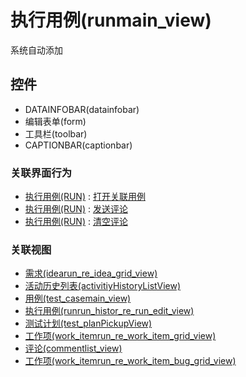 # 执行用例(runmain_view)  <!-- {docsify-ignore-all} -->

系统自动添加


<el-skeleton style="width:60%">
	<template #template>
		<div style="padding-bottom: 5px;">
			<div style="height:40px;display: flex;align-items: center;justify-content: space-between;">
				<el-tooltip content="页面标题">
					<el-skeleton-item variant="text" style="height:40px;"></el-skeleton-item>
				</el-tooltip>
				<el-skeleton style="width:250px;">
					<template #template>
						<el-tooltip content="工具栏">
							<div style="display: flex;align-items: center;justify-content:end">
								<el-skeleton-item variant="text" style="margin-left: 10px;height:40px;width:80px"></el-skeleton-item>
								<el-skeleton-item variant="text" style="margin-left: 10px;height:40px;width:80px"></el-skeleton-item>
								<el-skeleton-item variant="text" style="margin-left: 10px;height:40px;width:80px"></el-skeleton-item>
							</div>
						</el-tooltip>
					</template>
				</el-skeleton>
			</div>
		</div>
		<el-tooltip content="编辑表单">
			<el-skeleton-item variant="p" style="height:300px"></el-skeleton-item>
		</el-tooltip>
	</template>
</el-skeleton>


## 控件
  * DATAINFOBAR(datainfobar)
  * 编辑表单(form)
  * 工具栏(toolbar)
  * CAPTIONBAR(captionbar)


### 关联界面行为
  * [执行用例(RUN)](module/TestMgmt/Run) : [打开关联用例](module/TestMgmt/Run#界面行为)
  * [执行用例(RUN)](module/TestMgmt/Run) : [发送评论](module/TestMgmt/Run#界面行为)
  * [执行用例(RUN)](module/TestMgmt/Run) : [清空评论](module/TestMgmt/Run#界面行为)

### 关联视图
  * [需求(idearun_re_idea_grid_view)](app/view/idearun_re_idea_grid_view)
  * [活动历史列表(activitiyHistoryListView)](app/view/activitiyHistoryListView)
  * [用例(test_casemain_view)](app/view/test_casemain_view)
  * [执行用例(runrun_histor_re_run_edit_view)](app/view/runrun_histor_re_run_edit_view)
  * [测试计划(test_planPickupView)](app/view/test_planPickupView)
  * [工作项(work_itemrun_re_work_item_grid_view)](app/view/work_itemrun_re_work_item_grid_view)
  * [评论(commentlist_view)](app/view/commentlist_view)
  * [工作项(work_itemrun_re_work_item_bug_grid_view)](app/view/work_itemrun_re_work_item_bug_grid_view)

<script>
 const { createApp } = Vue
  createApp({
    data() {
      return {
        message: '!'
      }
    }
  }).use(ElementPlus).mount('#app')
</script>